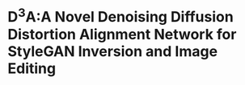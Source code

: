 # D<sup>3</sup>A:A Novel Denoising Diffusion Distortion Alignment Network for StyleGAN Inversion and Image Editing 
